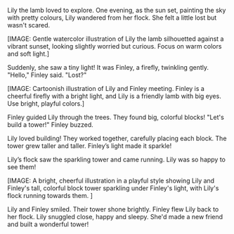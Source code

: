 Lily the lamb loved to explore. One evening, as the sun set, painting the sky with pretty colours, Lily wandered from her flock.  She felt a little lost but wasn't scared.

[IMAGE: Gentle watercolor illustration of Lily the lamb silhouetted against a vibrant sunset, looking slightly worried but curious.  Focus on warm colors and soft light.]

Suddenly, she saw a tiny light! It was Finley, a firefly, twinkling gently.  "Hello," Finley said. "Lost?"

[IMAGE: Cartoonish illustration of Lily and Finley meeting.  Finley is a cheerful firefly with a bright light, and Lily is a friendly lamb with big eyes.  Use bright, playful colors.]


Finley guided Lily through the trees.  They found big, colorful blocks! "Let's build a tower!" Finley buzzed.

Lily loved building! They worked together, carefully placing each block.  The tower grew taller and taller.  Finley’s light made it sparkle!

Lily’s flock saw the sparkling tower and came running. Lily was so happy to see them!

[IMAGE: A bright, cheerful illustration in a playful style showing Lily and Finley's tall, colorful block tower sparkling under Finley's light, with Lily's flock running towards them. ]

Lily and Finley smiled. Their tower shone brightly.  Finley flew Lily back to her flock.  Lily snuggled close, happy and sleepy. She'd made a new friend and built a wonderful tower!